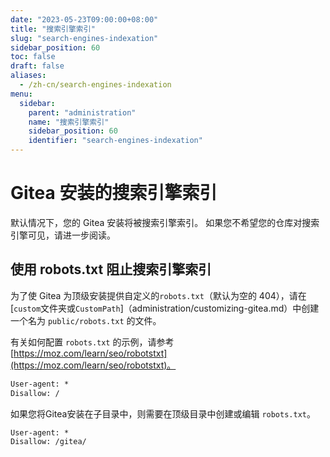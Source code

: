 ```yaml
---
date: "2023-05-23T09:00:00+08:00"
title: "搜索引擎索引"
slug: "search-engines-indexation"
sidebar_position: 60
toc: false
draft: false
aliases:
  - /zh-cn/search-engines-indexation
menu:
  sidebar:
    parent: "administration"
    name: "搜索引擎索引"
    sidebar_position: 60
    identifier: "search-engines-indexation"
---
```


# Gitea 安装的搜索引擎索引

默认情况下，您的 Gitea 安装将被搜索引擎索引。
如果您不希望您的仓库对搜索引擎可见，请进一步阅读。

## 使用 robots.txt 阻止搜索引擎索引

为了使 Gitea 为顶级安装提供自定义的`robots.txt`（默认为空的 404），请在 [`custom`文件夹或`CustomPath`]（administration/customizing-gitea.md）中创建一个名为 `public/robots.txt` 的文件。

有关如何配置 `robots.txt` 的示例，请参考 [https://moz.com/learn/seo/robotstxt](https://moz.com/learn/seo/robotstxt)。

```txt
User-agent: *
Disallow: /
```

如果您将Gitea安装在子目录中，则需要在顶级目录中创建或编辑 `robots.txt`。

```txt
User-agent: *
Disallow: /gitea/
```
